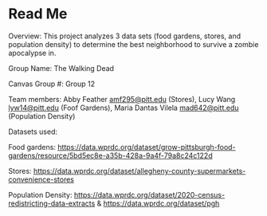 # Read Me
Overview: This project analyzes 3 data sets (food gardens, stores, and population density) to determine the best neighborhood to survive a zombie apocalypse in.

Group Name: The Walking Dead

Canvas Group #: Group 12

Team members: Abby Feather amf295@pitt.edu (Stores), Lucy Wang lyw14@pitt.edu (Foof Gardens), Maria Dantas Vilela mad642@pitt.edu (Population Density)

Datasets used: 

Food gardens: https://data.wprdc.org/dataset/grow-pittsburgh-food-gardens/resource/5bd5ec8e-a35b-428a-9a4f-79a8c24c122d 

Stores: https://data.wprdc.org/dataset/allegheny-county-supermarkets-convenience-stores

Population Density: https://data.wprdc.org/dataset/2020-census-redistricting-data-extracts & https://data.wprdc.org/dataset/pgh

